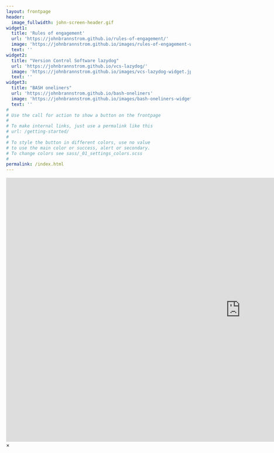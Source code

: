 ```yaml
---
layout: frontpage
header:
  image_fullwidth: john-screen-header.gif
widget1:
  title: 'Rules of engagement'
  url: 'https://johnbrannstrom.github.io/rules-of-engagement/'
  image: 'https://johnbrannstrom.github.io/images/rules-of-engagement-widget.jpg'
  text: ''
widget2:
  title: "Version Control Software lazydog"
  url: 'https://johnbrannstrom.github.io/vcs-lazydog/'
  image: 'https://johnbrannstrom.github.io/images/vcs-lazydog-widget.jpg'
  text: ''
widget3:
  title: "BASH oneliners"
  url: 'https://johnbrannstrom.github.io/bash-oneliners'
  image: 'https://johnbrannstrom.github.io/images/bash-oneliners-widget.jpg'
  text: ''
#
# Use the call for action to show a button on the frontpage
#
# To make internal links, just use a permalink like this
# url: /getting-started/
#
# To style the button in different colors, use no value
# to use the main color or success, alert or secondary.
# To change colors see sass/_01_settings_colors.scss
#
permalink: /index.html
---
```

<div id="videoModal" class="reveal-modal large" data-reveal="">
  <div class="flex-video widescreen vimeo" style="display: block;">
    <iframe width="1280" height="720" src="https://www.youtube.com/embed/3b5zCFSmVvU" frameborder="0" allowfullscreen></iframe>
  </div>
  <a class="close-reveal-modal">&#215;</a>
</div>
